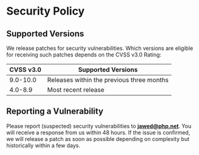 # Security Policy

## Supported Versions

We release patches for security vulnerabilities. Which versions are eligible for
receiving such patches depends on the CVSS v3.0 Rating:

| CVSS v3.0 | Supported Versions                        |
| --------- | ----------------------------------------- |
| 9.0-10.0  | Releases within the previous three months |
| 4.0-8.9   | Most recent release                       |

## Reporting a Vulnerability

Please report (suspected) security vulnerabilities to
**[jawed@php.net](mailto:jawed@php.net)**. You will receive a response from
us within 48 hours. If the issue is confirmed, we will release a patch as soon
as possible depending on complexity but historically within a few days.
